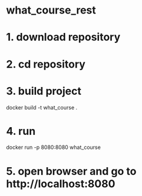 # what_course_rest

# 1. download repository

# 2. cd repository

# 3. build project

docker build -t what_course . 

# 4. run

docker run -p 8080:8080 what_course  

# 5. open browser and go to http://localhost:8080
